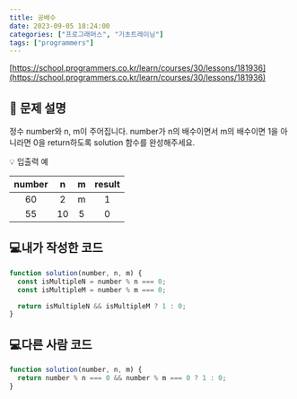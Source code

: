 ```yaml
---
title: 공배수
date: 2023-09-05 18:24:00
categories: ["프로그래머스", "기초트레이닝"]
tags: ["programmers"]
---
```


[https://school.programmers.co.kr/learn/courses/30/lessons/181936](https://school.programmers.co.kr/learn/courses/30/lessons/181936)

## 📔 문제 설명

정수 number와 n, m이 주어집니다. number가 n의 배수이면서 m의 배수이면 1을 아니라면 0을 return하도록 solution 함수를 완성해주세요.

💡 입출력 예

| number |  n  |  m  | result |
| :----: | :-: | :-: | :----: |
|   60   |  2  |  m  |   1    |
|   55   | 10  |  5  |   0    |

## 💻내가 작성한 코드

```js
function solution(number, n, m) {
  const isMultipleN = number % n === 0;
  const isMultipleM = number % m === 0;

  return isMultipleN && isMultipleM ? 1 : 0;
}
```

## 💻다른 사람 코드

```js
function solution(number, n, m) {
  return number % n === 0 && number % m === 0 ? 1 : 0;
}
```
